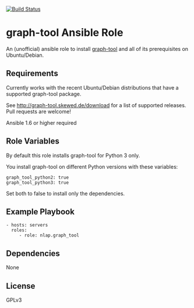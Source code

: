 [![Build Status](https://travis-ci.org/nlap/ansible-role-graph-tool.svg?branch=master)](https://travis-ci.org/nlap/ansible-role-graph-tool)

graph-tool Ansible Role
=========

An (unofficial) ansible role to install [graph-tool](http://graph-tool.skewed.de) and all of its prerequisites on Ubuntu/Debian.

Requirements
------------

Currently works with the recent Ubuntu/Debian distributions that have a supported graph-tool package.

See http://graph-tool.skewed.de/download for a list of supported releases. Pull requests are welcome!

Ansible 1.6 or higher required

Role Variables
--------------

By default this role installs graph-tool for Python 3 only.

You install graph-tool on different Python versions with these variables:

	graph_tool_python2: true
	graph_tool_python3: true
	
Set both to false to install only the dependencies.	

Example Playbook
----------------

    - hosts: servers
      roles:
         - role: nlap.graph_tool

Dependencies
------------
None

License
-------

GPLv3